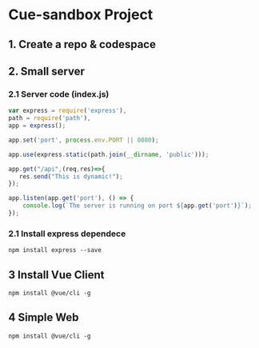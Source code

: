 # Cue-sandbox Project

## 1. Create a repo & codespace

## 2. Small server

### 2.1 Server code (index.js)
```js
var express = require('express'),
path = require('path'),
app = express();

app.set('port', process.env.PORT || 8080);

app.use(express.static(path.join(__dirname, 'public')));

app.get("/api",(req,res)=>{
   res.send("This is dynamic!"); 
});

app.listen(app.get('port'), () => {
    console.log(`The server is running on port ${app.get('port')}`);
});

```

### 2.1 Install express dependece
```
npm install express --save
```
## 3 Install Vue Client
```
npm install @vue/cli -g
```
## 4 Simple Web
```
npm install @vue/cli -g
```
